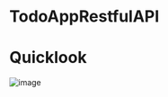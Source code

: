 # TodoAppRestfulAPI

# Quicklook
![image](https://user-images.githubusercontent.com/87895460/190206397-02e041a8-b01a-4cb4-8352-91f06f63acf8.png)

